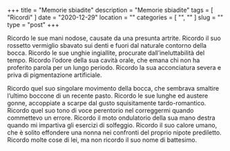 +++
title = "Memorie sbiadite"
description = "Memorie sbiadite"
tags = [ "Ricordi" ]
date = "2020-12-29"
location = ""
categories = [
  "",
  ""
]
slug = ""
type = "post"
+++

Ricordo le sue mani nodose, causate da una presunta artrite. Ricordo il suo rossetto vermiglio sbavato sui denti e fuori dal naturale contorno della bocca. Ricordo le sue unghie ingiallite, procurate dall’ineluttabilità del tempo. Ricordo l’odore della sua cavità orale, che emana chi non ha proferito parola per un lungo periodo. Ricordo la sua acconciatura severa e priva di pigmentazione artificiale.

Ricordo quel suo singolare movimento della bocca, che sembrava smaltire l’ultimo boccone di un recente pasto. Ricordo le sue lunghe ed austere gonne, accoppiate a scarpe dal gusto squisitamente tardo-romantico. Ricordo quel suo tono di voce perentorio nel correggermi quando commettevo un errore. Ricordo il moto ondulatorio della sua mano destra quando mi impartiva gli esercizi di solfeggio. Ricordo il suo calore umano, che è solito effondere una nonna nei confronti del proprio nipote prediletto. Ricordo molte cose di lei, ma non ricordo il suo nome di battesimo. 
